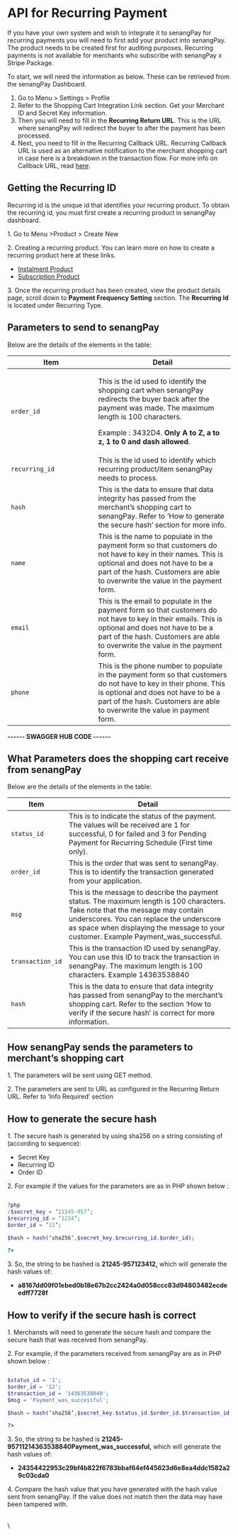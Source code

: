 # API for Recurring Payment

If you have your own system and wish to integrate it to senangPay for recurring payments you will need to first add your product into senangPay. The product needs to be created first for auditing purposes. Recurring payments is not available for merchants who subscribe with senangPay x Stripe Package.



To start, we will need the information as below. These can be retrieved from the senangPay Dashboard.

1. Go to Menu > Settings > Profile
2. Refer to the Shopping Cart Integration Link section. Get your Merchant ID and Secret Key information.
3. Then you will need to fill in the **Recurring Return URL**. This is the URL where senangPay will redirect the buyer to after the payment has been processed.
4. Next, you need to fill in the Recurring Callback URL. Recurring Callback URL is used as an alternative notification to the merchant shopping cart in case here is a breakdown in the transaction flow. For more info on Callback URL, read [here](https://guide.senangpay.my/callback-url/).



## **Getting the Recurring ID**

Recurring id is the unique id that identifies your recurring product. To obtain the recurring id, you must first create a recurring product in senangPay dashboard.

1\. Go to Menu >Product > Create New

2\. Creating a recurring product. You can learn more on how to create a recurring product here at these links.

* &#x20;[Instalment Product](https://guide.senangpay.my/recurring-payment-instalment/)
* &#x20;[Subscription Product](https://guide.senangpay.my/recurring-payment-subscription/)

3\. Once the recurring product has been created, view the product details page, scroll down to **Payment Frequency Setting** section. The **Recurring Id** is located under Recurring Type.



## **Parameters to send to senangPay**

Below are the details of the elements in the table:

<table><thead><tr><th width="181">Item</th><th>Detail</th></tr></thead><tbody><tr><td><code>order_id</code></td><td><p>This is the id used to identify the shopping cart when senangPay redirects the buyer back after the payment was made. The maximum length is 100 characters. </p><p>Example :  3432D4. <strong>Only A to Z, a to z, 1 to 0 and dash allowed</strong>.</p></td></tr><tr><td><code>recurring_id</code></td><td>This is the id used to identify which recurring product/item senangPay needs to process.</td></tr><tr><td><code>hash</code></td><td>This is the data to ensure that data integrity has passed from the merchant’s shopping cart to senangPay. Refer to ‘How to generate the secure hash’ section for more info.</td></tr><tr><td><code>name</code></td><td>This is the name to populate in the payment form so that customers do not have to key in their names. This is optional and does not have to be a part of the hash. Customers are able to overwrite the value in the payment form.</td></tr><tr><td><code>email</code></td><td>This is the email to populate in the payment form so that customers do not have to key in their emails. This is optional and does not have to be a part of the hash. Customers are able to overwrite the value in the payment form.</td></tr><tr><td><code>phone</code></td><td>This is the phone number to populate in the payment form so that customers do not have to key in their phone. This is optional and does not have to be a part of the hash. Customers are able to overwrite the value in payment form.</td></tr></tbody></table>



&#x20;**------ SWAGGER HUB CODE ------**



## **What Parameters does the shopping cart receive from senangPay**

Below are the details of the elements in the table:

| Item             | Detail                                                                                                                                                                                                                                                                |
| ---------------- | --------------------------------------------------------------------------------------------------------------------------------------------------------------------------------------------------------------------------------------------------------------------- |
| `status_id`      | This is to indicate the status of the payment. The values will be received are 1 for successful, 0 for failed and 3 for Pending Payment for Recurring Schedule (First time only).                                                                                     |
| `order_id`       | This is the order that was sent to senangPay. This is to identify the transaction generated from your application.                                                                                                                                                    |
| `msg`            | This is the message to describe the payment status. The maximum length is 100 characters. Take note that the message may contain underscores. You can replace the underscore as space when displaying the message to your customer. Example Payment\_was\_successful. |
| `transaction_id` | This is the transaction ID used by senangPay. You can use this ID to track the transaction in senangPay. The maximum length is 100 characters. Example 14363538840                                                                                                    |
| `hash`           | This is the data to ensure that data integrity has passed from senangPay to the merchant’s shopping cart. Refer to the section ‘How to verify if the secure hash’ is correct for more information.                                                                    |

## **How senangPay sends the parameters to merchant’s shopping cart**

1\. The parameters will be sent using GET method.

2\. The parameters are sent to URL as configured in the Recurring Return URL. Refer to ‘Info Required’ section



## **How to generate the secure hash**

1\. The secure hash is generated by using sha256 on a string consisting of (according to sequence):

* Secret Key
* Recurring ID
* Order ID

2\. For example if the values for the parameters are as in PHP  shown below :&#x20;



```php

?php
/$secret_key = ‘21245-957’;
$recurring_id = ‘1234’;
$order_id = ’12’;

$hash = hash(‘sha256’,$secret_key.$recurring_id.$order_id);

?>

```

3\. So, the string to be hashed is **21245-957123412,** which will generate the hash values of:

* **a8167dd09f01ebed0b18e67b2cc2424a0d058ccc83d94803482ecdeedff7728f**



## **How to verify if the secure hash is correct**

1\. Merchansts will need to generate the secure hash and compare the secure hash that was received from senangPay.

2\. For example, if the parameters received from senangPay are as in PHP shown below :&#x20;



```php

$status_id = '1';
$order_id = '12';
$transaction_id = '14363538840';
$msg = 'Payment_was_successful';

$hash = hash(‘sha256’,$secret_key.$status_id.$order_id.$transaction_id.$msg);

?>

```

3\. So, the string to be hashed is **21245-95711214363538840Payment\_was\_successful,** which will generate the hash values of:

* **24354422953c29bf4b822f6783bbaf64ef445623d6e8ea4ddc1582a29c03cda0**

4\. Compare the hash value that you have generated with the hash value sent from senangPay. If the value does not match then the data may have been tampered with.

\
\
